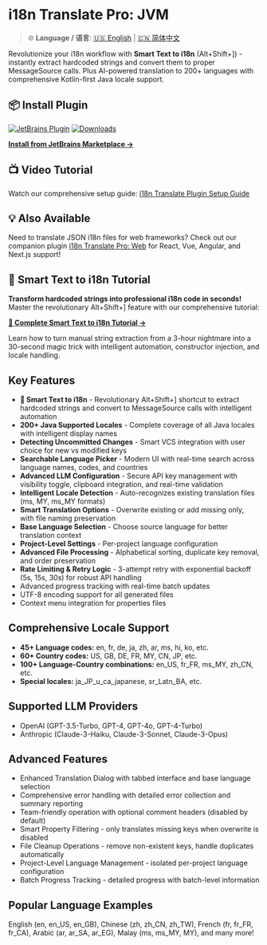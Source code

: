 # i18n Translate Pro: JVM

> 🌐 **Language / 语言**: [🇺🇸 English](description.md) | [🇨🇳 简体中文](description.zh.md)

Revolutionize your i18n workflow with **Smart Text to i18n** (Alt+Shift+]) - instantly extract hardcoded strings and convert them to proper MessageSource calls. Plus AI-powered translation to 200+ languages with comprehensive Kotlin-first Java locale support.

## 📦 Install Plugin

[![JetBrains Plugin](https://img.shields.io/jetbrains/plugin/v/27856-i18n-translate-pro-jvm.svg)](https://plugins.jetbrains.com/plugin/27856-i18n-translate-pro-jvm)
[![Downloads](https://img.shields.io/jetbrains/plugin/d/27856-i18n-translate-pro-jvm.svg)](https://plugins.jetbrains.com/plugin/27856-i18n-translate-pro-jvm)

**[Install from JetBrains Marketplace →](https://plugins.jetbrains.com/plugin/27856-i18n-translate-pro-jvm)**

## 📺 Video Tutorial

Watch our comprehensive setup guide: [i18n Translate Plugin Setup Guide](https://youtu.be/eUKpTmiWATU)

## 💡 Also Available

Need to translate JSON i18n files for web frameworks? Check out our companion plugin [i18n Translate Pro: Web](https://plugins.jetbrains.com/plugin/28020-i18n-translate-pro-web) for React, Vue, Angular, and Next.js support!

## 🎯 Smart Text to i18n Tutorial

**Transform hardcoded strings into professional i18n code in seconds!** Master the revolutionary Alt+Shift+] feature with our comprehensive tutorial:

**[📖 Complete Smart Text to i18n Tutorial →](smart-text-to-i18n-tutorial.md)**

Learn how to turn manual string extraction from a 3-hour nightmare into a 30-second magic trick with intelligent automation, constructor injection, and locale handling.

## Key Features

- **🎯 Smart Text to i18n** - Revolutionary Alt+Shift+] shortcut to extract hardcoded strings and convert to MessageSource calls with intelligent automation
- **200+ Java Supported Locales** - Complete coverage of all Java locales with intelligent display names
- **Detecting Uncommitted Changes** - Smart VCS integration with user choice for new vs modified keys
- **Searchable Language Picker** - Modern UI with real-time search across language names, codes, and countries
- **Advanced LLM Configuration** - Secure API key management with visibility toggle, clipboard integration, and real-time validation
- **Intelligent Locale Detection** - Auto-recognizes existing translation files (ms, MY, ms_MY formats)
- **Smart Translation Options** - Overwrite existing or add missing only, with file naming preservation
- **Base Language Selection** - Choose source language for better translation context
- **Project-Level Settings** - Per-project language configuration
- **Advanced File Processing** - Alphabetical sorting, duplicate key removal, and order preservation
- **Rate Limiting & Retry Logic** - 3-attempt retry with exponential backoff (5s, 15s, 30s) for robust API handling
- Advanced progress tracking with real-time batch updates
- UTF-8 encoding support for all generated files
- Context menu integration for properties files

## Comprehensive Locale Support

- **45+ Language codes:** en, fr, de, ja, zh, ar, ms, hi, ko, etc.
- **60+ Country codes:** US, GB, DE, FR, MY, CN, JP, etc.
- **100+ Language-Country combinations:** en_US, fr_FR, ms_MY, zh_CN, etc.
- **Special locales:** ja_JP_u_ca_japanese, sr_Latn_BA, etc.

## Supported LLM Providers

- OpenAI (GPT-3.5-Turbo, GPT-4, GPT-4o, GPT-4-Turbo)
- Anthropic (Claude-3-Haiku, Claude-3-Sonnet, Claude-3-Opus)

## Advanced Features

- Enhanced Translation Dialog with tabbed interface and base language selection
- Comprehensive error handling with detailed error collection and summary reporting
- Team-friendly operation with optional comment headers (disabled by default)
- Smart Property Filtering - only translates missing keys when overwrite is disabled
- File Cleanup Operations - remove non-existent keys, handle duplicates automatically
- Project-Level Language Management - isolated per-project language configuration
- Batch Progress Tracking - detailed progress with batch-level information

## Popular Language Examples

English (en, en_US, en_GB), Chinese (zh, zh_CN, zh_TW), French (fr, fr_FR, fr_CA), Arabic (ar, ar_SA, ar_EG), Malay (ms, ms_MY, MY), and many more!